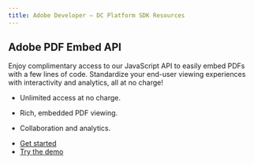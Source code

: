 ```yaml
---
title: Adobe Developer — DC Platform SDK Resources
---
```


<Divider orientation="horizontal" size="M" className="m-0"/>

<TitleBlock slots="heading" theme="light" className="titleBlock-align-left"/>

## Adobe PDF Embed API

<TextBlock slots="text" theme="light" width="40%" className="pricing-desc align-left"/>

Enjoy complimentary access to our JavaScript API to easily embed PDFs with a few lines of code. Standardize your end-user viewing experiences with interactivity and analytics, all at no charge!

<TextBlock slots="text" isCentered theme="light" width="35%" className="list-points pricing-desc"/>

- Unlimited access at no charge.

- Rich, embedded PDF viewing.

- Collaboration and analytics.

<TextBlock className="pricing-desc button-swap d-flex" slots="buttons" isCentered theme="light" width="25%" primaryOutline />

- [Get started](https://documentservices.adobe.com/dc-integration-creation-app-cdn/main.html?api=pdf-embed-api)
- [Try the demo](https://documentservices.adobe.com/view-sdk-demo/index.html)
